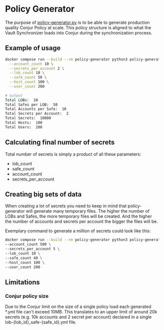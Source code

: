 # Policy Generator  

The purpose of [policy-generator.py](./policy-generator.py) is to be able to
generate production quality Conjur Policy at scale. This policy structure
is aligned to what the Vault Synchronizer loads into Conjur during the
synchronization process.

## Example of usage

```bash
docker compose run --build --rm policy-generator python3 policy-generator.py \
  --account_count 10 \
  --secrets_per_account 2 \
  --lob_count 10 \
  --safe_count 50 \
  --host_count 100 \
  --user_count 200
    
# output
Total LOBs:  10
Total Safes per LOB:  50
Total Accounts per Safe:  10
Total Secrets per Account:  2
Total Secrets:  10000
Total Hosts:  100
Total Users:  200
```

## Calculating final number of secrets

Total number of secrets is simply a product of all these parameters:
* lob_count
* safe_count
* account_count
* secrets_per_account

## Creating big sets of data

When creating a lot of secrets you need to keep in mind that policy-generator will generate many temporary files.
The higher the number of LOBs and Safes, the more temporary files will be created. And the higher the number of
accounts and secrets per account the bigger the files will be.

Exemplary command to generate a million of secrets could look like this:

```bash
docker compose run --build --rm policy-generator python3 policy-generator.py \
--account_count 500 \
--secrets_per_account 5 \
--lob_count 10 \
--safe_count 40 \
--host_count 100 \
--user_count 200
```

## Limitations

### Conjur policy size

Due to the Conjur limit on the size of a single policy load each generated *.yml file can't exceed 10MB.
This translates to an upper limit of around 20k secrets (e.g. 10k accounts and 2 secret per account)
declared in a single lob-{lob_id}_safe-{safe_id}.yml file.
